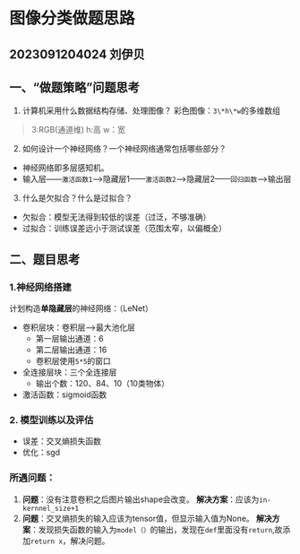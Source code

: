 图像分类做题思路
====
2023091204024 刘伊贝
-----


## 一、“做题策略”问题思考
1. 计算机采用什么数据结构存储、处理图像？
彩色图像：`3\*h\*w`的多维数组
>3:RGB(通道维)
>h:高
>w：宽
2. 如何设计一个神经网络？一个神经网络通常包括哪些部分？
- 神经网络即多层感知机。
- 输入层——`激活函数1`——>隐藏层1——`激活函数2`——>隐藏层2——`回归函数`——>输出层
3. 什么是欠拟合？什么是过拟合？
- 欠拟合：模型无法得到较低的误差（过泛，不够准确）
- 过拟合：训练误差远小于测试误差（范围太窄，以偏概全）

## 二、题目思考
### 1.神经网络搭建
计划构造**单隐藏层**的神经网络：（LeNet）
- 卷积层块：卷积层——>最大池化层
    - 第一层输出通道：6
    - 第二层输出通道：16
    - 卷积层使用`5*5`的窗口
- 全连接层块：三个全连接层
    - 输出个数：120、84、10（10类物体）
- 激活函数：sigmoid函数

### 2. 模型训练以及评估
- 误差：交叉熵损失函数
- 优化：sgd

### 所遇问题：
1. **问题**：没有注意卷积之后图片输出shape会改变。
**解决方案**：应该为`in-kernnel_size+1`
2. **问题**：交叉熵损失的输入应该为tensor值，但显示输入值为None。
**解决方案**：发现损失函数的输入为`model（）`的输出，发现在`def`里面没有`return`,故添加`return x`，解决问题。




